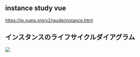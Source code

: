 ## instance study vue

https://jp.vuejs.org/v2/guide/instance.html

## インスタンスのライフサイクルダイアグラム

<img src="https://jp.vuejs.org/images/lifecycle.png">

